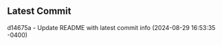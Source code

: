 
## Latest Commit
d14675a - Update README with latest commit info (2024-08-29 16:53:35 -0400) <Yunxi-Zhou>
